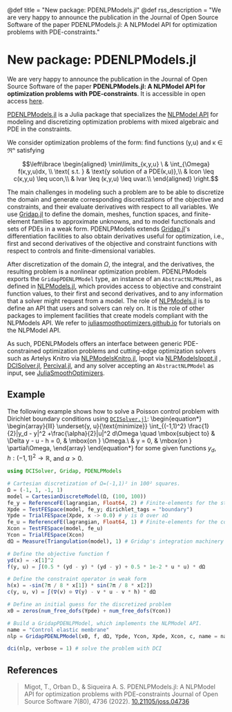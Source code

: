 @def title = "New package: PDENLPModels.jl"
@def rss_description = "We are very happy to announce the publication in the Journal of Open Source Software of the paper PDENLPModels.jl: A NLPModel API for optimization problems with PDE-constraints."

# New package: PDENLPModels.jl

We are very happy to announce the publication in the Journal of Open Source Software of the paper **PDENLPModels.jl: A NLPModel API for optimization problems with PDE-constraints**. It is accessible in open access [here](https://joss.theoj.org/papers/10.21105/joss.04736).

[PDENLPModels.jl](https://github.com/JuliaSmoothOptimizers/PDENLPModels.jl) is a Julia package that specializes the [NLPModel API](https://github.com/JuliaSmoothOptimizers/NLPModels.jl) for modeling and discretizing optimization problems with mixed algebraic and PDE in the constraints.

We consider optimization problems of the form: find functions (y,u) and κ ∈ ℜⁿ satisfying
```math
\left\lbrace
\begin{aligned}
\min\limits_{κ,y,u} \  & \int_{\Omega} f(κ,y,u)dx, \\
\text{ s.t. } & \text{y solution of a PDE(κ,u)},\\
                  & lcon \leq c(κ,y,u) \leq ucon,\\
                  & lvar \leq (κ,y,u)  \leq uvar.\\
\end{aligned}
\right.
```

The main challenges in modeling such a problem are to be able to discretize the domain and generate corresponding discretizations of the objective and constraints, and their evaluate derivatives with respect to all variables.
We use [Gridap.jl](https://github.com/gridap/Gridap.jl) to define the domain, meshes, function spaces, and finite-element families to approximate unknowns, and to model functionals and sets of PDEs in a weak form. 
PDENLPModels extends [Gridap.jl](https://github.com/gridap/Gridap.jl)'s differentiation facilities to also obtain derivatives useful for optimization, i.e., first and second derivatives of the objective and constraint functions with respect to controls and finite-dimensional variables.

After discretization of the domain $\Omega$, the integral, and the derivatives, the resulting problem is a nonlinear optimization problem.
PDENLPModels exports the `GridapPDENLPModel` type, an instance of an `AbstractNLPModel`, as defined in [NLPModels.jl](https://github.com/JuliaSmoothOptimizers/NLPModels.jl), which provides access to objective and constraint function values, to their first and second derivatives, and to any information that a solver might request from a model. 
The role of [NLPModels.jl](https://github.com/JuliaSmoothOptimizers/NLPModels.jl) is to define an API that users and solvers can rely on. It is the role of other packages to implement facilities that create models compliant with the NLPModels API. We refer to [juliasmoothoptimizers.github.io](https://juliasmoothoptimizers.github.io) for tutorials on the NLPModel API.

As such, PDENLPModels offers an interface between generic PDE-constrained optimization problems and cutting-edge optimization solvers such as Artelys Knitro via [NLPModelsKnitro.jl](https://github.com/JuliaSmoothOptimizers/NLPModelsKnitro.jl), Ipopt via [NLPModelsIpopt.jl](https://github.com/JuliaSmoothOptimizers/NLPModelsIpopt.jl) , [DCISolver.jl](https://github.com/JuliaSmoothOptimizers/DCISolver.jl), [Percival.jl](https://github.com/JuliaSmoothOptimizers/Percival.jl), and any solver accepting an `AbstractNLPModel` as input, see [JuliaSmoothOptimizers](https://juliasmoothoptimizers.github.io).

## Example

The following example shows how to solve a Poisson control problem with Dirichlet boundary conditions using [`DCISolver.jl`](https://github.com/JuliaSmoothOptimizers/DCISolver.jl):
\begin{equation*}
  \begin{array}{lll}
    \underset{y, u}{\text{minimize}} \int_{(-1,1)^2} \frac{1}{2}\|y_d - y\|^2 +\frac{\alpha}{2}\|u\|^2 d\Omega \quad \mbox{subject to} & \Delta y - u - h = 0, & \mbox{on } \Omega.\\
    & y = 0, & \mbox{on } \partial\Omega,
  \end{array}
\end{equation*}
for some given functions $y_d, h:(-1,1)^2 \rightarrow \mathbb{R}$, and $\alpha > 0$.

```julia
using DCISolver, Gridap, PDENLPModels

# Cartesian discretization of Ω=(-1,1)² in 100² squares.
Ω = (-1, 1, -1, 1)
model = CartesianDiscreteModel(Ω, (100, 100))
fe_y = ReferenceFE(lagrangian, Float64, 2) # Finite-elements for the state
Xpde = TestFESpace(model, fe_y; dirichlet_tags = "boundary")
Ypde = TrialFESpace(Xpde, x -> 0.0) # y is 0 over ∂Ω
fe_u = ReferenceFE(lagrangian, Float64, 1) # Finite-elements for the control
Xcon = TestFESpace(model, fe_u)
Ycon = TrialFESpace(Xcon)
dΩ = Measure(Triangulation(model), 1) # Gridap's integration machinery

# Define the objective function f
yd(x) = -x[1]^2
f(y, u) = ∫(0.5 * (yd - y) * (yd - y) + 0.5 * 1e-2 * u * u) * dΩ

# Define the constraint operator in weak form
h(x) = -sin(7π / 8 * x[1]) * sin(7π / 8 * x[2])
c(y, u, v) = ∫(∇(v) ⊙ ∇(y) - v * u - v * h) * dΩ

# Define an initial guess for the discretized problem
x0 = zeros(num_free_dofs(Ypde) + num_free_dofs(Ycon))

# Build a GridapPDENLPModel, which implements the NLPModel API.
name = "Control elastic membrane"
nlp = GridapPDENLPModel(x0, f, dΩ, Ypde, Ycon, Xpde, Xcon, c, name = name)

dci(nlp, verbose = 1) # solve the problem with DCI
```

## References

> Migot, T., Orban D., & Siqueira A. S.
> PDENLPModels.jl: A NLPModel API for optimization problems with PDE-constraints
> Journal of Open Source Software 7(80), 4736 (2022).
> [10.21105/joss.04736](https://doi.org/10.21105/joss.04736)
